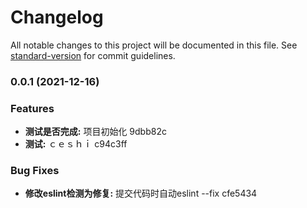 # Changelog

All notable changes to this project will be documented in this file. See [standard-version](https://github.com/conventional-changelog/standard-version) for commit guidelines.

### 0.0.1 (2021-12-16)


### Features

* **测试是否完成:** 项目初始化 9dbb82c
* **测试:** ｃｅｓｈｉ c94c3ff


### Bug Fixes

* **修改eslint检测为修复:** 提交代码时自动eslint --fix cfe5434
